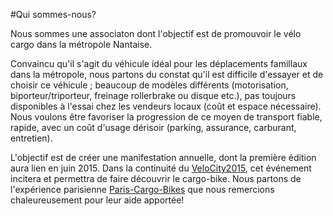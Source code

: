 #Qui sommes-nous?

Nous sommes une associaton dont l'objectif est de promouvoir le vélo cargo dans la métropole Nantaise.

Convaincu qu'il s'agit du véhicule idéal pour les déplacements famillaux dans la métropole, nous partons du constat qu'il est difficile d'essayer et de choisir ce véhicule ;
beaucoup de modèles différents (motorisation, biporteur/triporteur, freinage rollerbrake ou disque etc.), pas toujours disponibles à l'essai chez les vendeurs locaux (coût et espace nécessaire).
Nous voulons être favoriser la progression de ce moyen de transport fiable, rapide, avec un coût d'usage dérisoir (parking, assurance, carburant, entretien).

L'objectif est de créer une manifestation annuelle, dont la première édition aura lien en juin 2015. Dans la continuité du [VeloCity2015], cet événement incitera et permettra de faire découvrir le cargo-bike.
Nous partons de l'expérience parisienne [Paris-Cargo-Bikes] que nous remercions chaleureusement pour leur aide apportée!


[Place Au Vélo]: http://www.placeauvelo-nantes.fr/
[VeloCity2015]: http://www.velo-city2015.com/
[Paris-Cargo-Bikes]: http://www.pariscargobikes.org/

